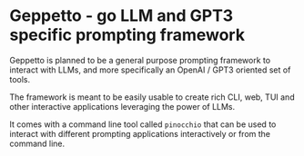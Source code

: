 # Geppetto - go LLM and GPT3 specific prompting framework

Geppetto is planned to be a general purpose prompting framework to interact with
LLMs, and more specifically an OpenAI / GPT3 oriented set of tools.

The framework is meant to be easily usable to create rich CLI, web, TUI and other 
interactive applications leveraging the power of LLMs.

It comes with a command line tool called `pinocchio` that can be used to interact 
with different prompting applications interactively or from the command line.